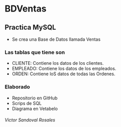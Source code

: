 # BDVentas
## Practica MySQL
- Se crea una Base de Datos llamada Ventas
### Las tablas que tiene son 
- CLIENTE: Contiene los datos de los clientes.
- EMPLEADO: Contiene los datos de los empleados.
- ORDEN: Contiene loS datos de todas las Ordenes.
### Elaborado
- Repositorio en GitHub
- Scrips de SQL
- Diagrama en Vetabelo
###### Victor Sandoval Rosales